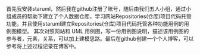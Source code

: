 首先我安装staruml，然后我在github注册了账号，随后由我们五人小组，通过小组成员的帮助下建立了个人数据仓库，学习网站Repositories(仓库)项目代码托管功能，并且使用staruml建立Repositories(仓库)项目代码托管各种功能用例的用例图模型。 其次对照网站和 UML 用例图，写一份用例图说明，描述该用例图的参与者，元素，关系，可以加上建模思路。最后在github创建一个个人博客，可以参考将上述过程记录在博客中。 
